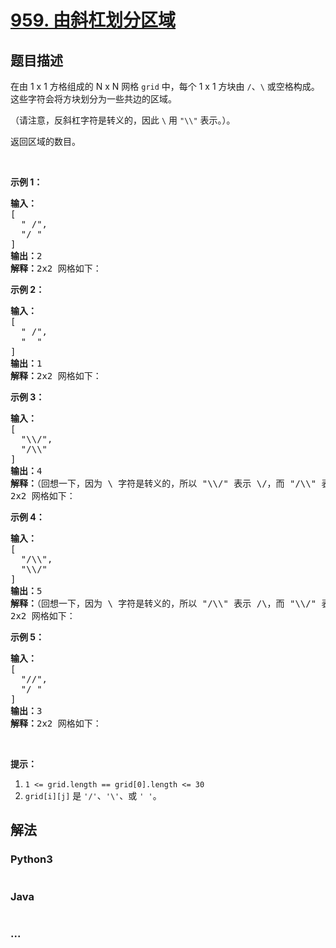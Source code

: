 # [959. 由斜杠划分区域](https://leetcode-cn.com/problems/regions-cut-by-slashes)

## 题目描述
<!-- 这里写题目描述 -->
<p>在由 1 x 1 方格组成的 N x N 网格&nbsp;<code>grid</code> 中，每个 1 x 1&nbsp;方块由 <code>/</code>、<code>\</code> 或空格构成。这些字符会将方块划分为一些共边的区域。</p>

<p>（请注意，反斜杠字符是转义的，因此 <code>\</code> 用 <code>&quot;\\&quot;</code>&nbsp;表示。）。</p>

<p>返回区域的数目。</p>

<p>&nbsp;</p>

<ol>
</ol>

<p><strong>示例 1：</strong></p>

<pre><strong>输入：
</strong>[
&nbsp; &quot; /&quot;,
&nbsp; &quot;/ &quot;
]
<strong>输出：</strong>2
<strong>解释：</strong>2x2 网格如下：
<img alt="" src="https://assets.leetcode-cn.com/aliyun-lc-upload/uploads/2018/12/15/1.png"></pre>

<p><strong>示例 2：</strong></p>

<pre><strong>输入：
</strong>[
&nbsp; &quot; /&quot;,
&nbsp; &quot;  &quot;
]
<strong>输出：</strong>1
<strong>解释：</strong>2x2 网格如下：
<img alt="" src="https://assets.leetcode-cn.com/aliyun-lc-upload/uploads/2018/12/15/2.png"></pre>

<p><strong>示例 3：</strong></p>

<pre><strong>输入：
</strong>[
&nbsp; &quot;\\/&quot;,
&nbsp; &quot;/\\&quot;
]
<strong>输出：</strong>4
<strong>解释：</strong>（回想一下，因为 \ 字符是转义的，所以 &quot;\\/&quot; 表示 \/，而 &quot;/\\&quot; 表示 /\。）
2x2 网格如下：
<img alt="" src="https://assets.leetcode-cn.com/aliyun-lc-upload/uploads/2018/12/15/3.png"></pre>

<p><strong>示例 4：</strong></p>

<pre><strong>输入：
</strong>[
&nbsp; &quot;/\\&quot;,
&nbsp; &quot;\\/&quot;
]
<strong>输出：</strong>5
<strong>解释：</strong>（回想一下，因为 \ 字符是转义的，所以 &quot;/\\&quot; 表示 /\，而 &quot;\\/&quot; 表示 \/。）
2x2 网格如下：
<img alt="" src="https://assets.leetcode-cn.com/aliyun-lc-upload/uploads/2018/12/15/4.png"></pre>

<p><strong>示例 5：</strong></p>

<pre><strong>输入：
</strong>[
&nbsp; &quot;//&quot;,
&nbsp; &quot;/ &quot;
]
<strong>输出：</strong>3
<strong>解释：</strong>2x2 网格如下：
<img alt="" src="https://assets.leetcode-cn.com/aliyun-lc-upload/uploads/2018/12/15/5.png">
</pre>

<p>&nbsp;</p>

<p><strong>提示：</strong></p>

<ol>
	<li><code>1 &lt;= grid.length == grid[0].length &lt;= 30</code></li>
	<li><code>grid[i][j]</code> 是&nbsp;<code>&#39;/&#39;</code>、<code>&#39;\&#39;</code>、或&nbsp;<code>&#39; &#39;</code>。</li>
</ol>



## 解法
<!-- 这里可写通用的实现逻辑 -->


<!-- tabs:start -->

### **Python3**
<!-- 这里可写当前语言的特殊实现逻辑 -->

```python

```

### **Java**
<!-- 这里可写当前语言的特殊实现逻辑 -->

```java

```

### **...**
```

```

<!-- tabs:end -->